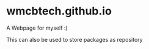 # wmcbtech.github.io
A Webpage for myself :)

This can also be used to store packages as repository
